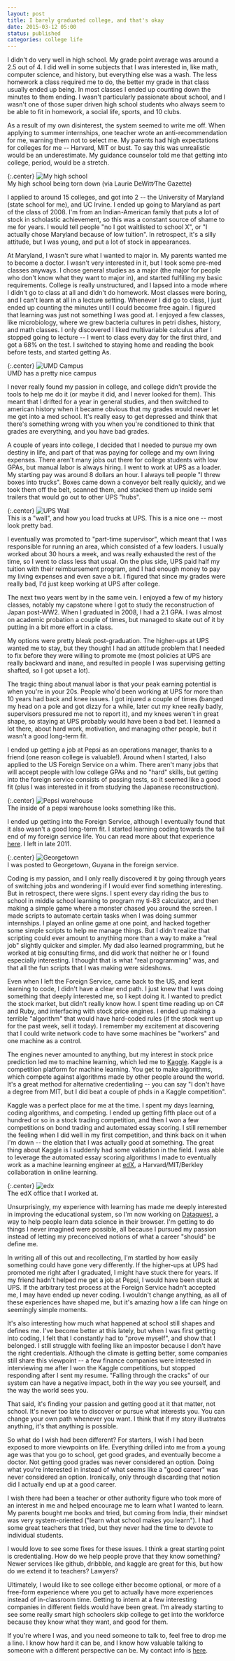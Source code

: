 ```yaml
---
layout: post
title: I barely graduated college, and that's okay
date: 2015-03-12 05:00
status: published
categories: college life
---
```


I didn't do very well in high school.  My grade point average was around a 2.5 out of 4.  I did well in some subjects that I was interested in, like math, computer science, and history, but everything else was a wash.  The less homework a class required me to do, the better my grade in that class usually ended up being.  In most classes I ended up counting down the minutes to them ending.  I wasn't particularly passionate about school, and I wasn't one of those super driven high school students who always seem to be able to fit in homework, a social life, sports, and 10 clubs.

As a result of my own disinterest, the system seemed to write me off.  When applying to summer internships, one teacher wrote an anti-recommendation for me, warning them not to select me.  My parents had high expectations for colleges for me -- Harvard, MIT or bust.  To say this was unrealistic would be an underestimate.  My guidance counselor told me that getting into college, period, would be a stretch.

{:.center}
![My high school](/images/college/rm_demo.jpg)  
My high school being torn down (via Laurie DeWitt⁄The Gazette)

I applied to around 15 colleges, and got into 2 -- the University of Maryland (state school for me), and UC Irvine.  I ended up going to Maryland as part of the class of 2008.  I'm from an Indian-American family that puts a lot of stock in scholastic achievement, so this was a constant source of shame to me for years.  I would tell people "no I got waitlisted to school X", or "I actually chose Maryland because of low tuition".  In retrospect, it's a silly attitude, but I was young, and put a lot of stock in appearances.

At Maryland, I wasn't sure what I wanted to major in.  My parents wanted me to become a doctor.  I wasn't very interested in it, but I took some pre-med classes anyways.  I chose general studies as a major (the major for people who don't know what they want to major in), and started fulfilling my basic requirements.  College is really unstructured, and I lapsed into a mode where I didn't go to class at all and didn't do homework.  Most classes were boring, and I can't learn at all in a lecture setting.  Whenever I did go to class, I just ended up counting the minutes until I could become free again.  I figured that learning was just not something I was good at.  I enjoyed a few classes, like microbiology, where we grew bacteria cultures in petri dishes, history, and math classes.  I only discovered I liked multivariable calculus after I stopped going to lecture -- I went to class every day for the first third, and got a 68% on the test.  I switched to staying home and reading the book before tests, and started getting As.

{:.center}
![UMD Campus](/images/college/umd_campus.jpg)  
UMD has a pretty nice campus

I never really found my passion in college, and college didn't provide the tools to help me do it (or maybe it did, and I never looked for them).  This meant that I drifted for a year in general studies, and then switched to american history when it became obvious that my grades would never let me get into a med school.  It's really easy to get depressed and think that there's something wrong with you when you're conditioned to think that grades are everything, and you have bad grades.

A couple of years into college, I decided that I needed to pursue my own destiny in life, and part of that was paying for college and my own living expenses.  There aren't many jobs out there for college students with low GPAs, but manual labor is always hiring.  I went to work at UPS as a loader.  My starting pay was around 8 dollars an hour.  I always tell people "I threw boxes into trucks".  Boxes came down a conveyor belt really quickly, and we took them off the belt, scanned them, and stacked them up inside semi trailers that would go out to other UPS "hubs".

{:.center}
![UPS Wall](/images/college/ups_wall.jpg)  
This is a "wall", and how you load trucks at UPS.  This is a nice one -- most look pretty bad.

I eventually was promoted to "part-time supervisor", which meant that I was responsible for running an area, which consisted of a few loaders.  I usually worked about 30 hours a week, and was really exhausted the rest of the time, so I went to class less that usual.  On the plus side, UPS paid half my tuition with their reimbursement program, and I had enough money to pay my living expenses and even save a bit.  I figured that since my grades were really bad, I'd just keep working at UPS after college.

The next two years went by in the same vein.  I enjoyed a few of my history classes, notably my capstone where I got to study the reconstruction of Japan post-WW2.  When I graduated in 2008, I had a 2.1 GPA.  I was almost on academic probation a couple of times, but managed to skate out of it by putting in a bit more effort in a class.

My options were pretty bleak post-graduation.  The higher-ups at UPS wanted me to stay, but they thought I had an attitude problem that I needed to fix before they were willing to promote me (most policies at UPS are really backward and inane, and resulted in people I was supervising getting shafted, so I got upset a lot).

The tragic thing about manual labor is that your peak earning potential is when you're in your 20s.  People who'd been working at UPS for more than 10 years had back and knee issues.  I got injured a couple of times (banged my head on a pole and got dizzy for a while, later cut my knee really badly, supervisors pressured me not to report it), and my knees weren't in great shape, so staying at UPS probably would have been a bad bet.  I learned a lot there, about hard work, motivation, and managing other people, but it wasn't a good long-term fit.

I ended up getting a job at Pepsi as an operations manager, thanks to a friend (one reason college is valuable!).  Around when I started, I also applied to the US Foreign Service on a whim.  There aren't many jobs that will accept people with low college GPAs and no "hard" skills, but getting into the foreign service consists of passing tests, so it seemed like a good fit (plus I was interested in it from studying the Japanese reconstruction).

{:.center}
![Pepsi warehouse](/images/college/pepsi_warehouse.jpg)  
The inside of a pepsi warehouse looks something like this.

I ended up getting into the Foreign Service, although I eventually found that it also wasn't a good long-term fit.  I started learning coding towards the tail end of my foreign service life.  You can read more about that experience [here](http://www.vikparuchuri.com/blog/how-learning-to-code-kept-me-sane/).  I left in late 2011.

{:.center}
![Georgetown](/images/college/georgetown.jpg)  
I was posted to Georgetown, Guyana in the foreign service.

Coding is my passion, and I only really discovered it by going through years of switching jobs and wondering if I would ever find something interesting.  But in retrospect, there were signs.  I spent every day riding the bus to school in middle school learning to program my ti-83 calculator, and then making a simple game where a monster chased you around the screen.  I made scripts to automate certain tasks when I was doing summer internships.  I played an online game at one point, and hacked together some simple scripts to help me manage things.  But I didn't realize that scripting could ever amount to anything more than a way to make a "real job" slightly quicker and simpler.  My dad also learned programming, but he worked at big consulting firms, and did work that neither he or I found especially interesting.  I thought that is what "real programming" was, and that all the fun scripts that I was making were sideshows.

Even when I left the Foreign Service, came back to the US, and kept learning to code, I didn't have a clear end path.  I just knew that I was doing something that deeply interested me, so I kept doing it.  I wanted to predict the stock market, but didn't really know how.  I spent time reading up on C# and Ruby, and interfacing with stock price engines.  I ended up making a terrible "algorithm" that would have hard-coded rules (if the stock went up for the past week, sell it today).  I remember my excitement at discovering that I could write network code to have some machines be "workers" and one machine as a control.

The engines never amounted to anything, but my interest in stock price prediction led me to machine learning, which led me to [Kaggle](http://www.kaggle.com).  Kaggle is a competition platform for machine learning.  You get to make algorithms, which compete against algorithms made by other people around the world.  It's a great method for alternative credentialing -- you can say "I don't have a degree from MIT, but I did beat a couple of phds in a Kaggle competition".

Kaggle was a perfect place for me at the time.  I spent my days learning, coding algorithms, and competing.  I ended up getting fifth place out of a hundred or so in a stock trading competition, and then I won a few competitions on bond trading and automated essay scoring.  I still remember the feeling when I did well in my first competition, and think back on it when I'm down -- the elation that I was actually good at something.  The great thing about Kaggle is I suddenly had some validation in the field.  I was able to leverage the automated essay scoring algorithms I made to eventually work as a machine learning engineer at [edX](http://www.edx.org), a Harvard/MIT/Berkley collaboration in online learning.

{:.center}
![edx](/images/college/edx_office.jpg)  
The edX office that I worked at.

Unsurprisingly, my experience with learning has made me deeply interested in improving the educational system, so I'm now working on [Dataquest](https://www.dataquest.io), a way to help people learn data science in their browser.  I'm getting to do things I never imagined were possible, all because I pursued my passion instead of letting my preconceived notions of what a career "should" be define me.

In writing all of this out and recollecting, I'm startled by how easily something could have gone very differently.  If the higher-ups at UPS had promoted me right after I graduated, I might have stuck there for years.  If my friend hadn't helped me get a job at Pepsi, I would have been stuck at UPS.  If the arbitrary test process at the Foreign Service hadn't accepted me, I may have ended up never coding.  I wouldn't change anything, as all of these experiences have shaped me, but it's amazing how a life can hinge on seemingly simple moments.

It's also interesting how much what happened at school still shapes and defines me.  I've become better at this lately, but when I was first getting into coding, I felt that I constantly had to "prove myself", and show that I belonged.  I still struggle with feeling like an impostor because I don't have the right credentials.  Although the climate is getting better, some companies still share this viewpoint -- a few finance companies were interested in interviewing me after I won the Kaggle competitions, but stopped responding after I sent my resume.  "Falling through the cracks" of our system can have a negative impact, both in the way you see yourself, and the way the world sees you.

That said, it's finding your passion and getting good at it that matter, not school.  It's never too late to discover or pursue what interests you.  You can change your own path whenever you want.  I think that if my story illustrates anything, it's that anything is possible.

So what do I wish had been different?  For starters, I wish I had been exposed to more viewpoints on life.  Everything drilled into me from a young age was that you go to school, get good grades, and eventually become a doctor.  Not getting good grades was never considered an option.  Doing what you're interested in instead of what seems like a "good career" was never considered an option.  Ironically, only through discarding that notion did I actually end up at a good career.

I wish there had been a teacher or other authority figure who took more of an interest in me and helped encourage me to learn what I wanted to learn.  My parents bought me books and tried, but coming from India, their mindset was very system-oriented ("learn what school makes you learn").  I had some great teachers that tried, but they never had the time to devote to individual students.

I would love to see some fixes for these issues.  I think a great starting point is credentialing.  How do we help people prove that they know something?  Newer services like github, dribbble, and kaggle are great for this, but how do we extend it to teachers?  Lawyers?

Ultimately, I would like to see college either become optional, or more of a free-form experience where you get to actually have more experiences instead of in-classroom time.  Getting to intern at a few interesting companies in different fields would have been great.  I'm already starting to see some really smart high schoolers skip college to get into the workforce because they know what they want, and good for them.

If you're where I was, and you need someone to talk to, feel free to drop me a line.  I know how hard it can be, and I know how valuable talking to someone with a different perspective can be.  My contact info is [here](http://www.vikparuchuri.com/about.html).